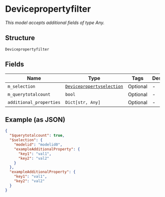 
# Devicepropertyfilter

*This model accepts additional fields of type Any.*

## Structure

`Devicepropertyfilter`

## Fields

| Name | Type | Tags | Description |
|  --- | --- | --- | --- |
| `m_selection` | [`Devicepropertyselection`](../../doc/models/devicepropertyselection.md) | Optional | - |
| `m_querytotalcount` | `bool` | Optional | - |
| `additional_properties` | `Dict[str, Any]` | Optional | - |

## Example (as JSON)

```json
{
  "$querytotalcount": true,
  "$selection": {
    "modelid": "modelid0",
    "exampleAdditionalProperty": {
      "key1": "val1",
      "key2": "val2"
    }
  },
  "exampleAdditionalProperty": {
    "key1": "val1",
    "key2": "val2"
  }
}
```

